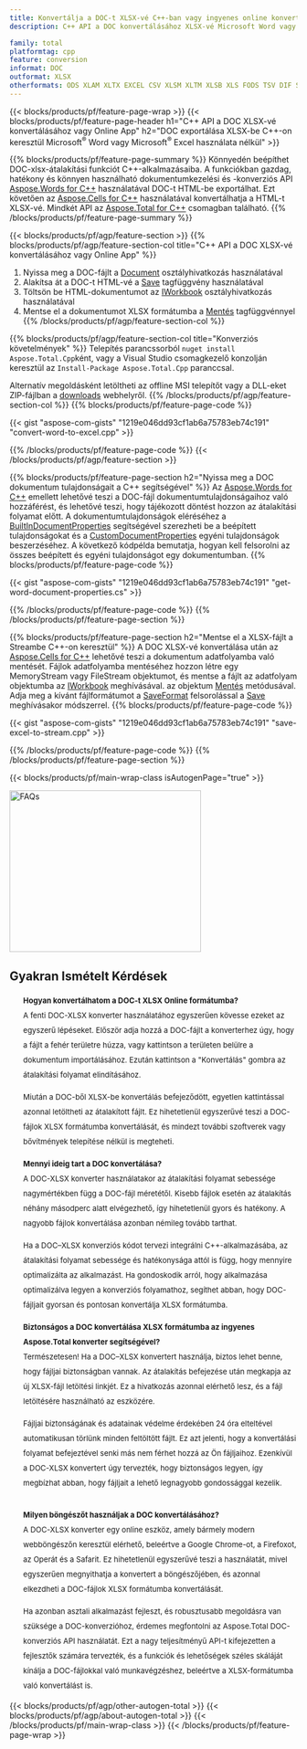 ```yaml
---
title: Konvertálja a DOC-t XLSX-vé C++-ban vagy ingyenes online konverterrel
description: C++ API a DOC konvertálásához XLSX-vé Microsoft Word vagy Microsoft Excel használata nélkül vagy online. A kód integrálása előtt gyorsan tesztelje az ingyenes DOC-XLSX online konvertert.

family: total
platformtag: cpp
feature: conversion
informat: DOC
outformat: XLSX
otherformats: ODS XLAM XLTX EXCEL CSV XLSM XLTM XLSB XLS FODS TSV DIF SXC XLT
---
```

{{< blocks/products/pf/feature-page-wrap >}}
{{< blocks/products/pf/feature-page-header h1="C++ API a DOC XLSX-vé konvertálásához vagy Online App" h2="DOC exportálása XLSX-be C++-on keresztül Microsoft<sup>&reg;</sup> Word vagy Microsoft<sup>&reg;</sup> Excel használata nélkül" >}}

{{% blocks/products/pf/feature-page-summary %}}
Könnyedén beépíthet DOC-xlsx-átalakítási funkciót C++-alkalmazásaiba. A funkciókban gazdag, hatékony és könnyen használható dokumentumkezelési és -konverziós API [Aspose.Words for C++](https://products.aspose.com/words/cpp/) használatával DOC-t HTML-be exportálhat. Ezt követően az [Aspose.Cells for C++](https://products.aspose.com/cells/cpp/) használatával konvertálhatja a HTML-t XLSX-vé. Mindkét API az [Aspose.Total for C++](https://products.aspose.com/total/cpp/) csomagban található. 
{{% /blocks/products/pf/feature-page-summary  %}}

{{< blocks/products/pf/agp/feature-section >}}
{{% blocks/products/pf/agp/feature-section-col title="C++ API a DOC XLSX-vé konvertálásához vagy Online App" %}}
1. Nyissa meg a DOC-fájlt a [Document](https://reference.aspose.com/words/cpp/class/aspose.words.document) osztályhivatkozás használatával
2. Alakítsa át a DOC-t HTML-vé a [Save](https://reference.aspose.com/words/cpp/class/aspose.words.document#save_string_saveformat) tagfüggvény használatával
3. Töltsön be HTML-dokumentumot az [IWorkbook](https://reference.aspose.com/cells/cpp/class/aspose.cells.i_workbook) osztályhivatkozás használatával
4. Mentse el a dokumentumot XLSX formátumba a [Mentés](https://reference.aspose.com/cells/cpp/class/aspose.cells.i_workbook#a5dc7de23f7ceba76a05dc1d49f51502e) tagfüggvénnyel
{{% /blocks/products/pf/agp/feature-section-col %}}

{{% blocks/products/pf/agp/feature-section-col title="Konverziós követelmények" %}}
Telepítés parancssorból ```nuget install Aspose.Total.Cpp```ként, vagy a Visual Studio csomagkezelő konzolján keresztül az ```Install-Package Aspose.Total.Cpp``` paranccsal.

Alternatív megoldásként letöltheti az offline MSI telepítőt vagy a DLL-eket ZIP-fájlban a [downloads](https://releases.aspose.com/total/cpp) webhelyről.
{{% /blocks/products/pf/agp/feature-section-col %}}
{{% blocks/products/pf/feature-page-code %}}

{{< gist "aspose-com-gists" "1219e046dd93cf1ab6a75783eb74c191" "convert-word-to-excel.cpp" >}}



{{% /blocks/products/pf/feature-page-code %}}
{{< /blocks/products/pf/agp/feature-section >}}

{{% blocks/products/pf/feature-page-section  h2="Nyissa meg a DOC dokumentum tulajdonságait a C++ segítségével" %}}
Az [Aspose.Words for C++](https://products.aspose.com/words/cpp/) emellett lehetővé teszi a DOC-fájl dokumentumtulajdonságaihoz való hozzáférést, és lehetővé teszi, hogy tájékozott döntést hozzon az átalakítási folyamat előtt. A dokumentumtulajdonságok eléréséhez a [BuiltInDocumentProperties](https://reference.aspose.com/words/cpp/class/aspose.words.properties.built_in_document_properties) segítségével szerezheti be a beépített tulajdonságokat és a [CustomDocumentProperties]( reference.aspose.com/words/cpp/class/aspose.words.properties.custom_document_properties) egyéni tulajdonságok beszerzéséhez. A következő kódpélda bemutatja, hogyan kell felsorolni az összes beépített és egyéni tulajdonságot egy dokumentumban.
{{% blocks/products/pf/feature-page-code %}}

{{< gist "aspose-com-gists" "1219e046dd93cf1ab6a75783eb74c191" "get-word-document-properties.cs" >}}

{{% /blocks/products/pf/feature-page-code  %}}
{{% /blocks/products/pf/feature-page-section %}}

{{% blocks/products/pf/feature-page-section  h2="Mentse el a XLSX-fájlt a Streambe C++-on keresztül" %}}
A DOC XLSX-vé konvertálása után az [Aspose.Cells for C++](https://products.aspose.com/cells/cpp/) lehetővé teszi a dokumentum adatfolyamba való mentését. Fájlok adatfolyamba mentéséhez hozzon létre egy MemoryStream vagy FileStream objektumot, és mentse a fájlt az adatfolyam objektumba az [IWorkbook](https://reference.aspose.com/cells/cpp/class/aspose.cells.i_workbook) meghívásával. az objektum [Mentés](https://reference.aspose.com/cells/cpp/class/aspose.cells.i_workbook#a77072cfb929787df9ad1f38b02f58349) metódusával. Adja meg a kívánt fájlformátumot a [SaveFormat](https://reference.aspose.com/cells/cpp/namespace/aspose.cells#a11cae527e4e68f1adcac8f47ea64481a) felsorolással a [Save](https://reference.aspose.) meghívásakor módszerrel.
{{% blocks/products/pf/feature-page-code %}}

{{< gist "aspose-com-gists" "1219e046dd93cf1ab6a75783eb74c191" "save-excel-to-stream.cpp" >}}

{{% /blocks/products/pf/feature-page-code  %}}
{{% /blocks/products/pf/feature-page-section %}}

{{< blocks/products/pf/main-wrap-class isAutogenPage="true" >}}
<style>.howtolist li{margin-right: 0!important;line-height: 26px;position: relative;margin-bottom: 10px;font-size: 13px;list-style-type: none;}</style>
<div class="col-md-12 tl bg-gray-dark howtolist section">
  <a class="anchor" name="faqpage"></a>
  <div class="container tl dflex" itemscope="" itemtype="https://schema.org/FAQPage">
      <div class="col-md-4 howtosectiongfx">
          <img class="social-panel-hide-on-mobile" src="https://www.groupdocs.cloud/templates/brand/images/groupdocs/conversion/groupdocs_conversion-brand.png" alt="FAQs" width="335" height="283">
      </div>
      <div class="howtosection col-md-8">
          <div>
              <h2>Gyakran Ismételt Kérdések</h2>
              <ul>
                  <li itemscope="" itemprop="mainEntity" itemtype="https://schema.org/Question">
                      <div>
                          <span itemprop="name"><b>Hogyan konvertálhatom a DOC-t XLSX Online formátumba?</b></span>
                      </div>
                      <div itemscope="" itemprop="acceptedAnswer" itemtype="https://schema.org/Answer">
                          <span itemprop="text">A fenti DOC-XLSX konverter használatához egyszerűen kövesse ezeket az egyszerű lépéseket. Először adja hozzá a DOC-fájlt a konverterhez úgy, hogy a fájlt a fehér területre húzza, vagy kattintson a területen belülre a dokumentum importálásához. Ezután kattintson a "Konvertálás" gombra az átalakítási folyamat elindításához.<br />

Miután a DOC-ből XLSX-be konvertálás befejeződött, egyetlen kattintással azonnal letöltheti az átalakított fájlt. Ez hihetetlenül egyszerűvé teszi a DOC-fájlok XLSX formátumba konvertálását, és mindezt további szoftverek vagy bővítmények telepítése nélkül is megteheti.</span>
                      </div>
                  </li>
                  <li itemscope="" itemprop="mainEntity" itemtype="https://schema.org/Question">
                      <div>
                          <span itemprop="name"><b>Mennyi ideig tart a DOC konvertálása?</b></span>
                      </div>
                      <div itemscope="" itemprop="acceptedAnswer" itemtype="https://schema.org/Answer">
                          <span itemprop="text">A DOC-XLSX konverter használatakor az átalakítási folyamat sebessége nagymértékben függ a DOC-fájl méretétől. Kisebb fájlok esetén az átalakítás néhány másodperc alatt elvégezhető, így hihetetlenül gyors és hatékony. A nagyobb fájlok konvertálása azonban némileg tovább tarthat.<br />

Ha a DOC–XLSX konverziós kódot tervezi integrálni C++-alkalmazásába, az átalakítási folyamat sebessége és hatékonysága attól is függ, hogy mennyire optimalizálta az alkalmazást. Ha gondoskodik arról, hogy alkalmazása optimalizálva legyen a konverziós folyamathoz, segíthet abban, hogy DOC-fájljait gyorsan és pontosan konvertálja XLSX formátumba.</span>
                      </div>
                  </li>
                  <li itemscope="" itemprop="mainEntity" itemtype="https://schema.org/Question">
                      <div>
                          <span itemprop="name"><b>Biztonságos a DOC konvertálása XLSX formátumba az ingyenes Aspose.Total konverter segítségével?</b></span>
                      </div>
                      <div itemscope="" itemprop="acceptedAnswer" itemtype="https://schema.org/Answer">
                          <span itemprop="text">Természetesen! Ha a DOC–XLSX konvertert használja, biztos lehet benne, hogy fájljai biztonságban vannak. Az átalakítás befejezése után megkapja az új XLSX-fájl letöltési linkjét. Ez a hivatkozás azonnal elérhető lesz, és a fájl letöltésére használható az eszközére.<br />

Fájljai biztonságának és adatainak védelme érdekében 24 óra elteltével automatikusan törlünk minden feltöltött fájlt. Ez azt jelenti, hogy a konvertálási folyamat befejeztével senki más nem férhet hozzá az Ön fájljaihoz. Ezenkívül a DOC-XLSX konvertert úgy tervezték, hogy biztonságos legyen, így megbízhat abban, hogy fájljait a lehető legnagyobb gondossággal kezelik.</span>
                      </div>
                  </li>                 
                  <li itemscope="" itemprop="mainEntity" itemtype="https://schema.org/Question">
                      <div>
                          <span itemprop="name"><b>Milyen böngészőt használjak a DOC konvertálásához?</b></span>
                      </div>
                      <div itemscope="" itemprop="acceptedAnswer" itemtype="https://schema.org/Answer">
                          <span itemprop="text">A DOC-XLSX konverter egy online eszköz, amely bármely modern webböngészőn keresztül elérhető, beleértve a Google Chrome-ot, a Firefoxot, az Operát és a Safarit. Ez hihetetlenül egyszerűvé teszi a használatát, mivel egyszerűen megnyithatja a konvertert a böngészőjében, és azonnal elkezdheti a DOC-fájlok XLSX formátumba konvertálását.<br />

Ha azonban asztali alkalmazást fejleszt, és robusztusabb megoldásra van szüksége a DOC-konverzióhoz, érdemes megfontolni az Aspose.Total DOC-konverziós API használatát. Ezt a nagy teljesítményű API-t kifejezetten a fejlesztők számára tervezték, és a funkciók és lehetőségek széles skáláját kínálja a DOC-fájlokkal való munkavégzéshez, beleértve a XLSX-formátumba való konvertálást is.</span>
                      </div>
                  </li>
              </ul>
          </div>
      </div>
  </div>
{{< blocks/products/pf/agp/other-autogen-total >}}
{{< blocks/products/pf/agp/about-autogen-total >}}
{{< /blocks/products/pf/main-wrap-class >}}
{{< /blocks/products/pf/feature-page-wrap >}}